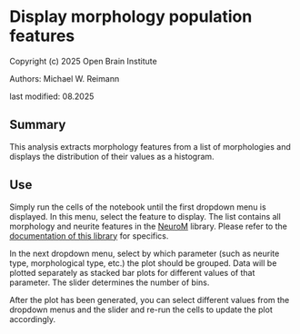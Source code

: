 # Display morphology population features
Copyright (c) 2025 Open Brain Institute

Authors: Michael W. Reimann

last modified: 08.2025

## Summary
This analysis extracts morphology features from a list of morphologies and displays the distribution of their values as a histogram.

## Use
Simply run the cells of the notebook until the first dropdown menu is displayed. In this menu, select the feature to display. The list contains all morphology and neurite features in the [NeuroM](https://github.com/BlueBrain/NeuroM) library. Please refer to the [documentation of this library](https://neurom.readthedocs.io/en/stable/features.html) for specifics.

In the next dropdown menu, select by which parameter (such as neurite type, morphological type, etc.) the plot should be grouped. Data will be plotted separately as stacked bar plots for different values of that parameter. The slider determines the number of bins.

After the plot has been generated, you can select different values from the dropdown menus and the slider and re-run the cells to update the plot accordingly.